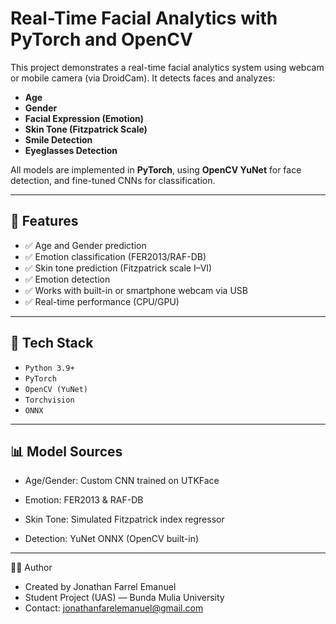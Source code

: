 # Real-Time Facial Analytics with PyTorch and OpenCV

This project demonstrates a real-time facial analytics system using webcam or mobile camera (via DroidCam). It detects faces and analyzes:
- **Age**
- **Gender**
- **Facial Expression (Emotion)**
- **Skin Tone (Fitzpatrick Scale)**
- **Smile Detection**
- **Eyeglasses Detection**

All models are implemented in **PyTorch**, using **OpenCV YuNet** for face detection, and fine-tuned CNNs for classification.

---

## 🧠 Features

- ✅ Age and Gender prediction
- ✅ Emotion classification (FER2013/RAF-DB)
- ✅ Skin tone prediction (Fitzpatrick scale I–VI)
- ✅ Emotion detection
- ✅ Works with built-in or smartphone webcam via USB
- ✅ Real-time performance (CPU/GPU)

---

## 🚀 Tech Stack

- `Python 3.9+`
- `PyTorch`
- `OpenCV (YuNet)`
- `Torchvision`
- `ONNX`


---

## 📊 Model Sources
- Age/Gender: Custom CNN trained on UTKFace

- Emotion: FER2013 & RAF-DB

- Skin Tone: Simulated Fitzpatrick index regressor

- Detection: YuNet ONNX (OpenCV built-in)

---

🧑‍🎓 Author
- Created by Jonathan Farrel Emanuel
- Student Project (UAS) — Bunda Mulia University
- Contact: jonathanfarelemanuel@gmail.com

